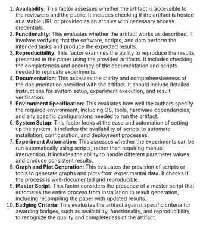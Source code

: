 1. **Availability**: This factor assesses whether the artifact is accessible to the reviewers and the public. It includes checking if the artifact is hosted at a stable URL or provided as an archive with necessary access credentials.
2. **Functionality**: This evaluates whether the artifact works as described. It involves verifying that the software, scripts, and data perform the intended tasks and produce the expected results.
3. **Reproducibility**: This factor examines the ability to reproduce the results presented in the paper using the provided artifacts. It includes checking the completeness and accuracy of the documentation and scripts needed to replicate experiments.
4. **Documentation**: This assesses the clarity and comprehensiveness of the documentation provided with the artifact. It should include detailed instructions for system setup, experiment execution, and result verification.
5. **Environment Specification**: This evaluates how well the authors specify the required environment, including OS, tools, hardware dependencies, and any specific configurations needed to run the artifact.
6. **System Setup**: This factor looks at the ease and automation of setting up the system. It includes the availability of scripts to automate installation, configuration, and deployment processes.
7. **Experiment Automation**: This assesses whether the experiments can be run automatically using scripts, rather than requiring manual intervention. It includes the ability to handle different parameter values and produce consistent results.
8. **Graph and Plot Generation**: This evaluates the provision of scripts or tools to generate graphs and plots from experimental data. It checks if the process is well-documented and reproducible.
9. **Master Script**: This factor considers the presence of a master script that automates the entire process from installation to result generation, including recompiling the paper with updated results.
10. **Badging Criteria**: This evaluates the artifact against specific criteria for awarding badges, such as availability, functionality, and reproducibility, to recognize the quality and completeness of the artifact.
